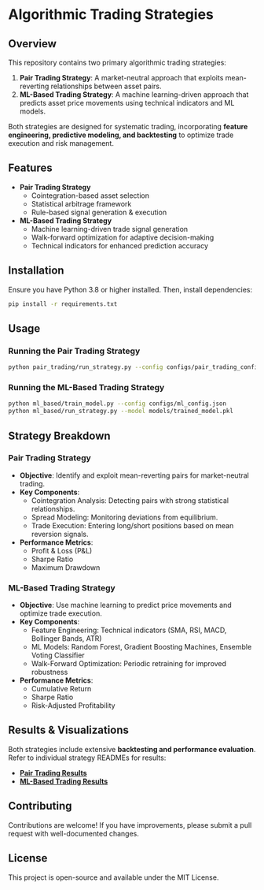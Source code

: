 # Algorithmic Trading Strategies

## Overview
This repository contains two primary algorithmic trading strategies:
1. **Pair Trading Strategy**: A market-neutral approach that exploits mean-reverting relationships between asset pairs.
2. **ML-Based Trading Strategy**: A machine learning-driven approach that predicts asset price movements using technical indicators and ML models.

Both strategies are designed for systematic trading, incorporating **feature engineering, predictive modeling, and backtesting** to optimize trade execution and risk management.

## Features
- **Pair Trading Strategy**
  - Cointegration-based asset selection
  - Statistical arbitrage framework
  - Rule-based signal generation & execution
- **ML-Based Trading Strategy**
  - Machine learning-driven trade signal generation
  - Walk-forward optimization for adaptive decision-making
  - Technical indicators for enhanced prediction accuracy

## Installation
Ensure you have Python 3.8 or higher installed. Then, install dependencies:

```bash
pip install -r requirements.txt
```

## Usage
### Running the Pair Trading Strategy
```bash
python pair_trading/run_strategy.py --config configs/pair_trading_config.json
```

### Running the ML-Based Trading Strategy
```bash
python ml_based/train_model.py --config configs/ml_config.json
python ml_based/run_strategy.py --model models/trained_model.pkl
```

## Strategy Breakdown
### **Pair Trading Strategy**
- **Objective**: Identify and exploit mean-reverting pairs for market-neutral trading.
- **Key Components**:
  - Cointegration Analysis: Detecting pairs with strong statistical relationships.
  - Spread Modeling: Monitoring deviations from equilibrium.
  - Trade Execution: Entering long/short positions based on mean reversion signals.
- **Performance Metrics**:
  - Profit & Loss (P&L)
  - Sharpe Ratio
  - Maximum Drawdown

### **ML-Based Trading Strategy**
- **Objective**: Use machine learning to predict price movements and optimize trade execution.
- **Key Components**:
  - Feature Engineering: Technical indicators (SMA, RSI, MACD, Bollinger Bands, ATR)
  - ML Models: Random Forest, Gradient Boosting Machines, Ensemble Voting Classifier
  - Walk-Forward Optimization: Periodic retraining for improved robustness
- **Performance Metrics**:
  - Cumulative Return
  - Sharpe Ratio
  - Risk-Adjusted Profitability

## Results & Visualizations
Both strategies include extensive **backtesting and performance evaluation**. Refer to individual strategy READMEs for results:

- **[Pair Trading Results](./pair_trading/README.md)**
- **[ML-Based Trading Results](./ML_based/README.md)**

## Contributing
Contributions are welcome! If you have improvements, please submit a pull request with well-documented changes.

## License
This project is open-source and available under the MIT License.


